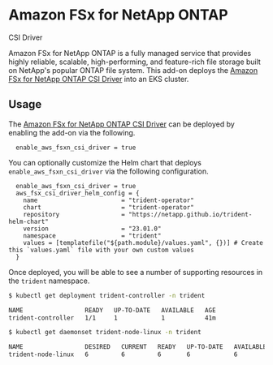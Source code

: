 # Amazon FSx for NetApp ONTAP
 CSI Driver

Amazon FSx for NetApp ONTAP is a fully managed service that provides highly reliable, scalable, high-performing, and feature-rich file storage built on NetApp's popular ONTAP file system.
This add-on deploys the [Amazon FSx for NetApp ONTAP CSI Driver](https://aws.amazon.com/fsx/netapp-ontap/) into an EKS cluster.

## Usage

The [Amazon FSx for NetApp ONTAP CSI Driver](https://github.com/aws-ia/terraform-aws-eks-blueprints/tree/main/modules/kubernetes-addons/aws-fsxn-csi-driver) can be deployed by enabling the add-on via the following.

```hcl
  enable_aws_fsxn_csi_driver = true
```

You can optionally customize the Helm chart that deploys `enable_aws_fsxn_csi_driver` via the following configuration.

```hcl
  enable_aws_fsxn_csi_driver = true
  aws_fsx_csi_driver_helm_config = {
    name                       = "trident-operator"
    chart                      = "trident-operator"
    repository                 = "https://netapp.github.io/trident-helm-chart"
    version                    = "23.01.0"
    namespace                  = "trident"
    values = [templatefile("${path.module}/values.yaml", {})] # Create this `values.yaml` file with your own custom values
  }
```

Once deployed, you will be able to see a number of supporting resources in the `trident` namespace.

```sh
$ kubectl get deployment trident-controller -n trident

NAME                 READY   UP-TO-DATE   AVAILABLE   AGE
trident-controller   1/1     1            1           41m
```

```sh
$ kubectl get daemonset trident-node-linux -n trident

NAME                 DESIRED   CURRENT   READY   UP-TO-DATE   AVAILABLE   NODE SELECTOR                                     AGE
trident-node-linux   6         6         6       6            6           kubernetes.io/arch=amd64,kubernetes.io/os=linux   42m
```

